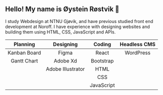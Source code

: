 <h2>
  Hello! My name is Øystein Røstvik 👋 
</h2>
<p>
  I study Webdesign at NTNU Gjøvik, and have previous studied front end development at Noroff. I have experience with designing websites and building them using HTML, CSS, JavaScript and APIs.
</p>
<div align="center">
  
  |    Planning     |    Designing    |     Coding      |  Headless CMS   |
  |      :---:      |      :---:      |      :---:      |      :---:      |
  |  Kanban Board   |     Figma       |      React      |    WordPress    |
  |   Gantt Chart   |    Adobe Xd     |    Bootstrap    |                 |
  |                 |Adobe Illustrator|       HTML      |                 |
  |                 |                 |       CSS       |                 |
  |                 |                 |    JavaScript   |                 |
</div>

<!--
**Tanix98/Tanix98** is a ✨ _special_ ✨ repository because its `README.md` (this file) appears on your GitHub profile.

Here are some ideas to get you started:

- 🔭 I’m currently working on ...
- 🌱 I’m currently learning ...
- 👯 I’m looking to collaborate on ...
- 🤔 I’m looking for help with ...
- 💬 Ask me about ...
- 📫 How to reach me: ...
- 😄 Pronouns: ...
- ⚡ Fun fact: ...
-->
